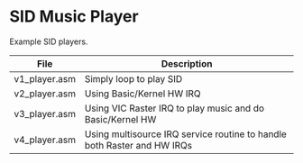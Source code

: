 # SID Music Player
Example SID players.

| File | Description |
|------|-------------|
| v1_player.asm | Simply loop to play SID |
| v2_player.asm | Using Basic/Kernel HW IRQ |
| v3_player.asm | Using VIC Raster IRQ to play music and do Basic/Kernel HW |
| v4_player.asm | Using multisource IRQ service routine to handle both Raster and HW IRQs |